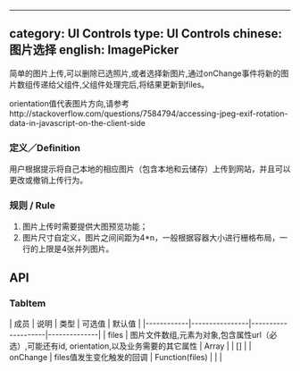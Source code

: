 ---
category: UI Controls
type: UI Controls
chinese: 图片选择
english: ImagePicker
--------------------

简单的图片上传,可以删除已选照片,或者选择新图片,通过onChange事件将新的图片数组传递给父组件,父组件处理完后,将结果更新到files。

orientation值代表图片方向,请参考http://stackoverflow.com/questions/7584794/accessing-jpeg-exif-rotation-data-in-javascript-on-the-client-side

### 定义／Definition
用户根据提示将自己本地的相应图片（包含本地和云储存）上传到网站，并且可以更改或撤销上传行为。

### 规则 / Rule
1. 图片上传时需要提供大图预览功能；
2. 图片尺寸自定义，图片之间间距为4*n，一般根据容器大小进行栅格布局，一行的上限是4张并列图片。


## API

### TabItem
| 成员        | 说明           | 类型      |     可选值    | 默认值       |
|------------|----------------|--------------------|--------------|
| files    | 图片文件数组,元素为对象,包含属性url（必选）,可能还有id, orientation,以及业务需要的其它属性     | Array |  | []  |
| onChange    | files值发生变化触发的回调        | Function(files) | |    |

